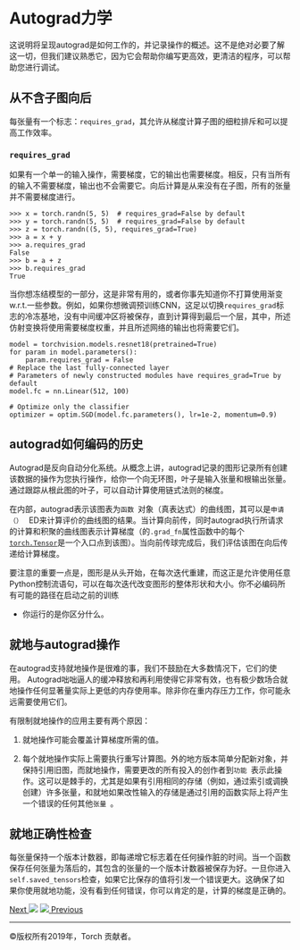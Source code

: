 # Autograd力学

这说明将呈现autograd是如何工作的，并记录操作的概述。这不是绝对必要了解这一切，但我们建议熟悉它，因为它会帮助你编写更高效，更清洁的程序，可以帮助您进行调试。

## 从不含子图向后

每张量有一个标志：`requires_grad`，其允许从梯度计算子图的细粒排斥和可以提高工作效率。

### `requires_grad`

如果有一个单一的输入操作，需要梯度，它的输出也需要梯度。相反，只有当所有的输入不需要梯度，输出也不会需要它。向后计算是从来没有在子图，所有的张量并不需要梯度进行。

    
    
    >>> x = torch.randn(5, 5)  # requires_grad=False by default
    >>> y = torch.randn(5, 5)  # requires_grad=False by default
    >>> z = torch.randn((5, 5), requires_grad=True)
    >>> a = x + y
    >>> a.requires_grad
    False
    >>> b = a + z
    >>> b.requires_grad
    True
    

当你想冻结模型的一部分，这是非常有用的，或者你事先知道你不打算使用渐变w.r.t.一些参数。例如，如果你想微调预训练CNN，这足以切换`
requires_grad
`标志的冷冻基地，没有中间缓冲区将被保存，直到计算得到最后一个层，其中，所述仿射变换将使用需要梯度权重，并且所述网络的输出也将需要它们。

    
    
    model = torchvision.models.resnet18(pretrained=True)
    for param in model.parameters():
        param.requires_grad = False
    # Replace the last fully-connected layer
    # Parameters of newly constructed modules have requires_grad=True by default
    model.fc = nn.Linear(512, 100)
    
    # Optimize only the classifier
    optimizer = optim.SGD(model.fc.parameters(), lr=1e-2, momentum=0.9)
    

## autograd如何编码的历史

Autograd是反向自动分化系统。从概念上讲，autograd记录的图形记录所有创建该数据的操作为您执行操作，给你一个向无环图，叶子是输入张量和根输出张量。通过跟踪从根此图的叶子，可以自动计算使用链式法则的梯度。

在内部，autograd表示该图表为`函数 `对象（真表达式）的曲线图，其可以是`申请（） `
ED来计算评价的曲线图的结果。当计算向前传，同时autograd执行所请求的计算和积聚的曲线图表示计算梯度（的`.grad_fn`属性函数中的每个[
`torch.Tensor`](../tensors.html#torch.Tensor
"torch.Tensor")是一个入口点到该图）。当向前传球完成后，我们评估该图在向后传递给计算梯度。

要注意的重要一点是，图形是从头开始，在每次迭代重建，而这正是允许使用任意Python控制流语句，可以在每次迭代改变图形的整体形状和大小。你不必编码所有可能的路径在启动之前的训练
- 你运行的是你区分什么。

## 就地与autograd操作

在autograd支持就地操作是很难的事，我们不鼓励在大多数情况下，它们的使用。
Autograd咄咄逼人的缓冲释放和再利用使得它非常有效，也有极少数场合就地操作任何显著量实际上更低的内存使用率。除非你在重内存压力工作，你可能永远需要使用它们。

有限制就地操作的应用主要有两个原因：

  1. 就地操作可能会覆盖计算梯度所需的值。

  2. 每个就地操作实际上需要执行重写计算图。外的地方版本简单分配新对象，并保持引用旧图，而就地操作，需要更改的所有投入的创作者到`功能 `表示此操作。这可以是棘手的，尤其是如果有引用相同的存储（例如，通过索引或调换创建）许多张量，和就地如果改性输入的存储是通过引用的函数实际上将产生一个错误的任何其他`张量 `。

## 就地正确性检查

每张量保持一个版本计数器，即每递增它标志着在任何操作脏的时间。当一个函数保存任何张量为落后的，其包含的张量的一个版本计数器被保存为好。一旦你进入`
self.saved_tensors
`检查，如果它比保存的值将引发一个错误更大。这确保了如果你使用就地功能，没有看到任何错误，你可以肯定的是，计算的梯度是正确的。

[Next ![](../_static/images/chevron-right-orange.svg)](broadcasting.html
"Broadcasting semantics") [![](../_static/images/chevron-right-orange.svg)
Previous](../index.html "PyTorch documentation")

* * *

©版权所有2019年，Torch 贡献者。
